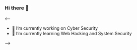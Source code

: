 ### Hi there 👋



<--
- 🔭 I’m currently working on Cyber Security 
- 🌱 I’m currently learning Web Hacking and System Security 

-->
